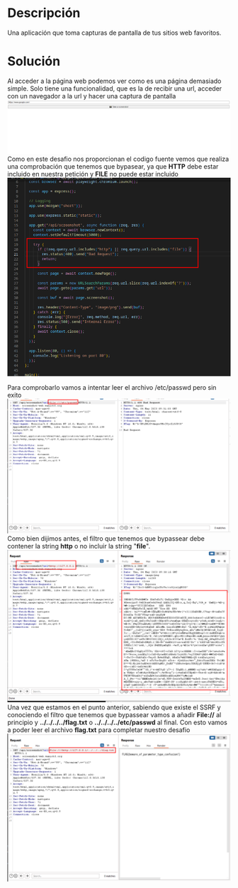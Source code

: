# Descripción
Una aplicación que toma capturas de pantalla de tus sitios web favoritos.
# Solución
Al acceder a la página web podemos ver como es una página demasiado simple. Solo tiene una funcionalidad, que es la de recibir una url, acceder con un navegador a la url y hacer una captura de pantalla
![Screenshot01](Imagenes/Screenshot01.png)
Como en este desafio nos proporcionan el codigo fuente vemos que realiza una comprobación que tenemos que bypasear, ya que **HTTP** debe estar incluido en nuestra petición y **FILE** no puede estar incluido
![Screenshot02](Imagenes/Screenshot02.png)

Para comprobarlo vamos a intentar leer el archivo /etc/passwd pero sin exito
![Screenshot03](Imagenes/Screenshot03.png)
Como bien dijimos antes, el filtro que tenemos que bypassear debe contener la string **http** o no incluir la string "**file**". 
![Screenshot04](Imagenes/Screenshot04.png)
Una vez que estamos en el punto anterior, sabiendo que existe el SSRF y conociendo el filtro que tenemos que bypassear vamos a añadir **File://** al principio y **../../../../flag.txt** o **../../../../etc/passwd** al final. Con esto vamos a poder leer el archivo **flag.txt** para completar nuestro desafio 
![Screenshot05](Imagenes/Screenshot05.png)
